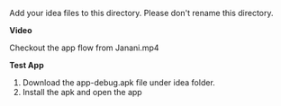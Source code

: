 Add your idea files to this directory. Please don't rename this directory.

**Video**


Checkout the app flow from Janani.mp4 

**Test App**

1. Download the app-debug.apk file under idea folder.
2. Install the apk and open the app
